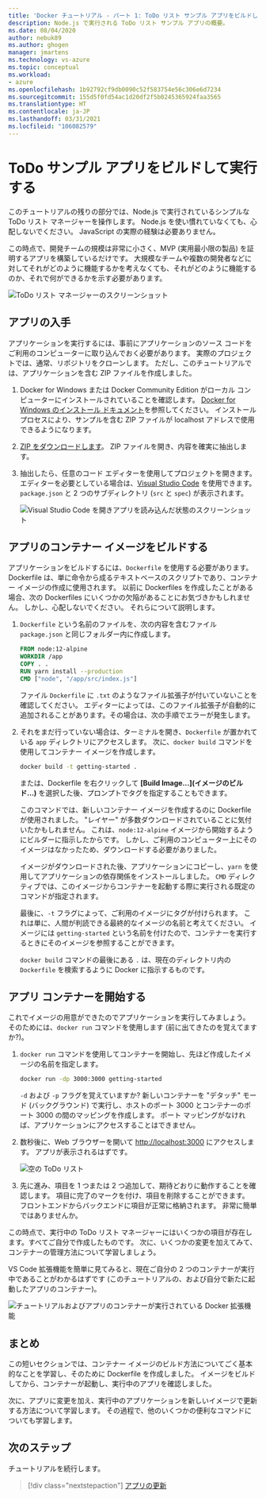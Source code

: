 ```yaml
---
title: 'Docker チュートリアル - パート 1: ToDo リスト サンプル アプリをビルドして実行する'
description: Node.js で実行される ToDo リスト サンプル アプリの概要。
ms.date: 08/04/2020
author: nebuk89
ms.author: ghogen
manager: jmartens
ms.technology: vs-azure
ms.topic: conceptual
ms.workload:
- azure
ms.openlocfilehash: 1b92792cf9db0090c52f583754e56c306e6d7234
ms.sourcegitcommit: 155d5f0fd54ac1d20df2f5b0245365924faa3565
ms.translationtype: HT
ms.contentlocale: ja-JP
ms.lasthandoff: 03/31/2021
ms.locfileid: "106082579"
---
```

# <a name="build-and-run-the-todo-sample-app"></a>ToDo サンプル アプリをビルドして実行する

このチュートリアルの残りの部分では、Node.js で実行されているシンプルな ToDo リスト マネージャーを操作します。 Node.js を使い慣れていなくても、心配しないでください。 JavaScript の実際の経験は必要ありません。

この時点で、開発チームの規模は非常に小さく、MVP (実用最小限の製品) を証明するアプリを構築しているだけです。 大規模なチームや複数の開発者などに対してそれがどのように機能するかを考えなくても、それがどのように機能するのか、それで何ができるかを示す必要があります。

![ToDo リスト マネージャーのスクリーンショット](media/todo-list-sample.png)

## <a name="get-the-app"></a>アプリの入手

アプリケーションを実行するには、事前にアプリケーションのソース コードをご利用のコンピューターに取り込んでおく必要があります。 実際のプロジェクトでは、通常、リポジトリをクローンします。 ただし、このチュートリアルでは、アプリケーションを含む ZIP ファイルを作成しました。

1. Docker for Windows または Docker Community Edition がローカル コンピューターにインストールされていることを確認します。 [Docker for Windows のインストール ドキュメント](https://docs.docker.com/docker-for-windows/install/)を参照してください。 インストール プロセスにより、サンプルを含む ZIP ファイルが localhost アドレスで使用できるようになります。

1. [ZIP をダウンロードします](https://github.com/docker/getting-started/tree/master/app)。 ZIP ファイルを開き、内容を確実に抽出します。

1. 抽出したら、任意のコード エディターを使用してプロジェクトを開きます。 エディターを必要としている場合は、[Visual Studio Code](https://code.visualstudio.com/) を使用できます。 `package.json` と 2 つのサブディレクトリ (`src` と `spec`) が表示されます。

    ![Visual Studio Code を開きアプリを読み込んだ状態のスクリーンショット](media/ide-screenshot.png)

## <a name="building-the-apps-container-image"></a>アプリのコンテナー イメージをビルドする

アプリケーションをビルドするには、`Dockerfile` を使用する必要があります。 Dockerfile は、単に命令から成るテキストベースのスクリプトであり、コンテナー イメージの作成に使用されます。 以前に Dockerfiles を作成したことがある場合、次の Dockerfiles にいくつかの欠陥があることにお気づきかもしれません。 しかし、心配しないでください。 それらについて説明します。

1. `Dockerfile` という名前のファイルを、次の内容を含むファイル `package.json` と同じフォルダー内に作成します。

    ```dockerfile
    FROM node:12-alpine
    WORKDIR /app
    COPY . .
    RUN yarn install --production
    CMD ["node", "/app/src/index.js"]
    ```

    ファイル `Dockerfile` に `.txt` のようなファイル拡張子が付いていないことを確認してください。 エディターによっては、このファイル拡張子が自動的に追加されることがあります。その場合は、次の手順でエラーが発生します。

1. それをまだ行っていない場合は、ターミナルを開き、`Dockerfile` が置かれている `app` ディレクトリにアクセスします。 次に、`docker build` コマンドを使用してコンテナー イメージを作成します。

    ```bash
    docker build -t getting-started .
    ```

    または、Dockerfile を右クリックして **[Build Image...]\(イメージのビルド...\)** を選択した後、プロンプトでタグを指定することもできます。

    このコマンドでは、新しいコンテナー イメージを作成するのに Dockerfile が使用されました。 "レイヤー" が多数ダウンロードされていることに気付いたかもしれません。 これは、`node:12-alpine` イメージから開始するようにビルダーに指示したからです。 しかし、ご利用のコンピューター上にそのイメージはなかったため、ダウンロードする必要がありました。

    イメージがダウンロードされた後、アプリケーションにコピーし、`yarn` を使用してアプリケーションの依存関係をインストールしました。 `CMD` ディレクティブでは、このイメージからコンテナーを起動する際に実行される既定のコマンドが指定されます。

    最後に、`-t` フラグによって、ご利用のイメージにタグが付けられます。 これは単に、人間が判読できる最終的なイメージの名前と考えてください。 イメージには `getting-started` という名前を付けたので、コンテナーを実行するときにそのイメージを参照することができます。

    `docker build` コマンドの最後にある `.` は、現在のディレクトリ内の `Dockerfile` を検索するように Docker に指示するものです。

## <a name="starting-an-app-container"></a>アプリ コンテナーを開始する

これでイメージの用意ができたのでアプリケーションを実行してみましょう。 そのためには、`docker run` コマンドを使用します (前に出てきたのを覚えてますか?)。

1. `docker run` コマンドを使用してコンテナーを開始し、先ほど作成したイメージの名前を指定します。

    ```bash
    docker run -dp 3000:3000 getting-started
    ```

    `-d` および `-p` フラグを覚えていますか? 新しいコンテナーを "デタッチ" モード (バックグラウンド) で実行し、ホストのポート 3000 とコンテナーのポート 3000 の間のマッピングを作成します。 ポート マッピングがなければ、アプリケーションにアクセスすることはできません。

1. 数秒後に、Web ブラウザーを開いて [http://localhost:3000](http://localhost:3000) にアクセスします。
    アプリが表示されるはずです。

    ![空の ToDo リスト](media/todo-list-empty.png)

1. 先に進み、項目を 1 つまたは 2 つ追加して、期待どおりに動作することを確認します。 項目に完了のマークを付け、項目を削除することができます。 フロントエンドからバックエンドに項目が正常に格納されます。 非常に簡単ではありませんか。

この時点で、実行中の ToDo リスト マネージャーにはいくつかの項目が存在します。すべてご自分で作成したものです。 次に、いくつかの変更を加えてみて、コンテナーの管理方法について学習しましょう。

VS Code 拡張機能を簡単に見てみると、現在ご自分の 2 つのコンテナーが実行中であることがわかるはずです (このチュートリアルの、および自分で新たに起動したアプリのコンテナー)。

![チュートリアルおよびアプリのコンテナーが実行されている Docker 拡張機能](media/vs-two-containers.png)

## <a name="recap"></a>まとめ

この短いセクションでは、コンテナー イメージのビルド方法についてごく基本的なことを学習し、そのために Dockerfile を作成しました。 イメージをビルドしてから、コンテナーが起動し、実行中のアプリを確認しました。

次に、アプリに変更を加え、実行中のアプリケーションを新しいイメージで更新する方法について学習します。 その過程で、他のいくつかの便利なコマンドについても学習します。

## <a name="next-steps"></a>次のステップ

チュートリアルを続行します。

> [!div class="nextstepaction"]
> [アプリの更新](update-your-app.md)

